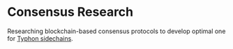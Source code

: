 # Consensus Research

Researching blockchain-based consensus protocols to develop optimal one for [Typhon sidechains](https://github.com/dr-orlovsky/typhon-spec).

